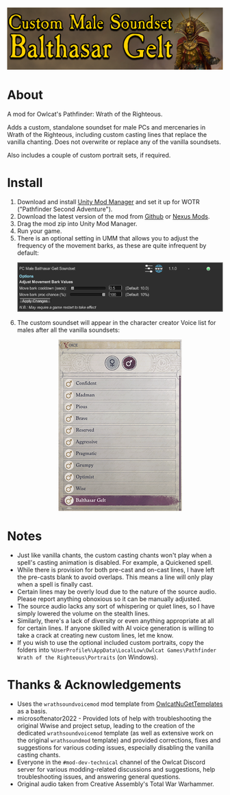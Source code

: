 <p align="center"><img src="img/Gelt_Soundset_Header.png?raw=true" alt="Header image"/></p>

# About

A mod for Owlcat's Pathfinder: Wrath of the Righteous.

Adds a custom, standalone soundset for male PCs and mercenaries in Wrath of the Righteous, including custom casting lines that replace the vanilla chanting. Does not overwrite or replace any of the vanilla soundsets.

Also includes a couple of custom portrait sets, if required.

# Install
1. Download and install [Unity Mod Manager](https://www.nexusmods.com/site/mods/21) and set it up for WOTR ("Pathfinder Second Adventure").
1. Download the latest version of the mod from [Github](https://github.com/DarthParametric/WOTR_Custom_Soundset_Balthasar_Gelt/releases/latest) or [Nexus Mods](https://www.nexusmods.com/pathfinderwrathoftherighteous/mods/713).
1. Drag the mod zip into Unity Mod Manager.
1. Run your game.
1. There is an optional setting in UMM that allows you to adjust the frequency of the movement barks, as these are quite infrequent by default:
   <p align="center"><img src="img/Gelt_Soundset_UMM_Options.png?raw=true" alt="UMM bark config options screenshot" width="500" height="115"/></p>
1. The custom soundset will appear in the character creator Voice list for males after all the vanilla soundsets:
   <p align="center"><img src="img/Gelt_Soundset_Character_Creator_List.png?raw=true" alt="Character creator voice selection screenshot"/></p>

# Notes
- Just like vanilla chants, the custom casting chants won't play when a spell's casting animation is disabled. For example, a Quickened spell.
- While there is provision for both pre-cast and on-cast lines, I have left the pre-casts blank to avoid overlaps. This means a line will only play when a spell is finally cast.
- Certain lines may be overly loud due to the nature of the source audio. Please report anything obnoxious so it can be manually adjusted.
- The source audio lacks any sort of whispering or quiet lines, so I have simply lowered the volume on the stealth lines.
- Similarly, there's a lack of diversity or even anything appropriate at all for certain lines. If anyone skilled with AI voice generation is willing to take a crack at creating new custom lines, let me know.
- If you wish to use the optional included custom portraits, copy the folders into `%UserProfile%\AppData\LocalLow\Owlcat Games\Pathfinder Wrath of the Righteous\Portraits` (on Windows).

# Thanks & Acknowledgements
- Uses the `wrathsoundvoicemod` mod template from [OwlcatNuGetTemplates](https://github.com/xADDBx/OwlcatNuGetTemplates) as a basis.
- microsoftenator2022 - Provided lots of help with troubleshooting the original Wwise and project setup, leading to the creation of the dedicated `wrathsoundvoicemod` template (as well as extensive work on the original `wrathsoundmod` template) and provided corrections, fixes and suggestions for various coding issues, especially disabling the vanilla casting chants.
- Everyone in the `#mod-dev-technical` channel of the Owlcat Discord server for various modding-related discussions and suggestions, help troubleshooting issues, and answering general questions.
- Original audio taken from Creative Assembly's Total War Warhammer.
